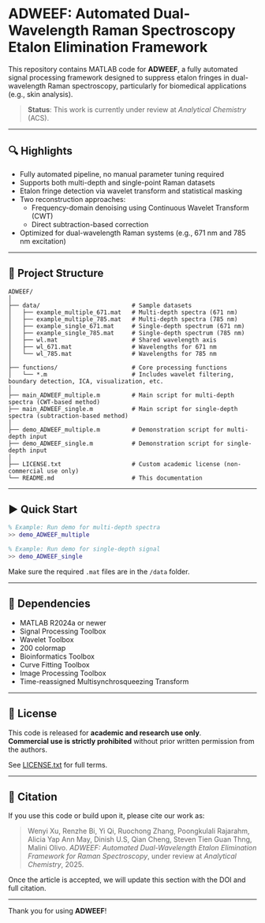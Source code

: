 # ADWEEF: Automated Dual-Wavelength Raman Spectroscopy Etalon Elimination Framework

This repository contains MATLAB code for **ADWEEF**, a fully automated signal processing framework designed to suppress etalon fringes in dual-wavelength Raman spectroscopy, particularly for biomedical applications (e.g., skin analysis).

> **Status**: This work is currently under review at *Analytical Chemistry* (ACS).

---

## 🔍 Highlights

- Fully automated pipeline, no manual parameter tuning required
- Supports both multi-depth and single-point Raman datasets
- Etalon fringe detection via wavelet transform and statistical masking
- Two reconstruction approaches:
  - Frequency-domain denoising using Continuous Wavelet Transform (CWT)
  - Direct subtraction-based correction
- Optimized for dual-wavelength Raman systems (e.g., 671 nm and 785 nm excitation)

---

## 📁 Project Structure

```
ADWEEF/
│
├── data/                          # Sample datasets
│   ├── example_multiple_671.mat   # Multi-depth spectra (671 nm)
│   ├── example_multiple_785.mat   # Multi-depth spectra (785 nm)
│   ├── example_single_671.mat     # Single-depth spectrum (671 nm)
│   ├── example_single_785.mat     # Single-depth spectrum (785 nm)
│   ├── wl.mat                     # Shared wavelength axis
│   ├── wl_671.mat                 # Wavelengths for 671 nm
│   └── wl_785.mat                 # Wavelengths for 785 nm
│
├── functions/                     # Core processing functions
│   └── *.m                        # Includes wavelet filtering, boundary detection, ICA, visualization, etc.
│
├── main_ADWEEF_multiple.m         # Main script for multi-depth spectra (CWT-based method)
├── main_ADWEEF_single.m           # Main script for single-depth spectra (subtraction-based method)
│
├── demo_ADWEEF_multiple.m         # Demonstration script for multi-depth input
├── demo_ADWEEF_single.m           # Demonstration script for single-depth input
│
├── LICENSE.txt                    # Custom academic license (non-commercial use only)
└── README.md                      # This documentation
```

---

## ▶️ Quick Start

```matlab
% Example: Run demo for multi-depth spectra
>> demo_ADWEEF_multiple

% Example: Run demo for single-depth signal
>> demo_ADWEEF_single
```

Make sure the required `.mat` files are in the `/data` folder.

---

## 📌 Dependencies
- MATLAB R2024a or newer
- Signal Processing Toolbox
- Wavelet Toolbox
- 200 colormap
- Bioinformatics Toolbox
- Curve Fitting Toolbox
- Image Processing Toolbox
- Time-reassigned Multisynchrosqueezing Transform

---

## 📄 License

This code is released for **academic and research use only**.  
**Commercial use is strictly prohibited** without prior written permission from the authors.

See [LICENSE.txt](./LICENSE.txt) for full terms.

---

## 📣 Citation

If you use this code or build upon it, please cite our work as:

> Wenyi Xu, Renzhe Bi, Yi Qi, Ruochong Zhang, Poongkulali Rajarahm, Alicia Yap Ann May, Dinish U.S, Qian Cheng, Steven Tien Guan Thng, Malini Olivo. _ADWEEF: Automated Dual-Wavelength Etalon Elimination Framework for Raman Spectroscopy_, under review at _Analytical Chemistry_, 2025.

Once the article is accepted, we will update this section with the DOI and full citation.

---

Thank you for using **ADWEEF**!
